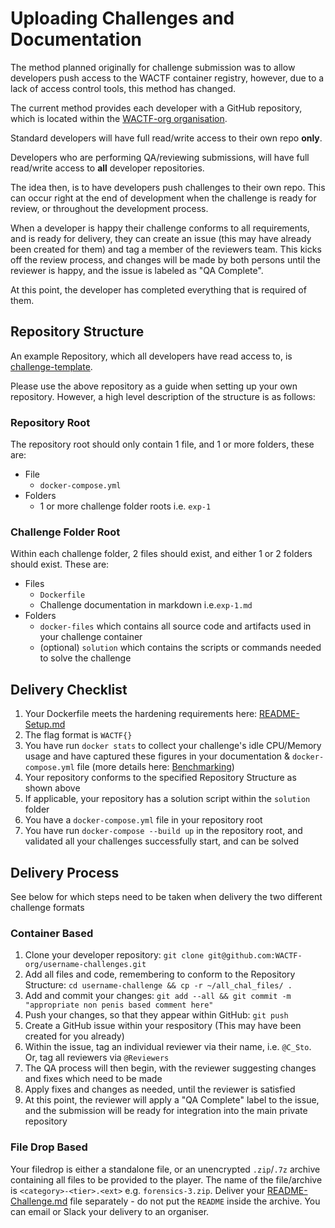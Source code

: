 # Uploading Challenges and Documentation

The method planned originally for challenge submission was to allow developers push access to the WACTF container registry, however, due to a lack of access control tools, this method has changed.

The current method provides each developer with a GitHub repository, which is located within the [WACTF-org organisation](https://github.com/WACTF-org).

Standard developers will have full read/write access to their own repo **only**.

Developers who are performing QA/reviewing submissions, will have full read/write access to **all** developer repositories.

The idea then, is to have developers push challenges to their own repo. This can occur right at the end of development when the challenge is ready for review, or throughout the development process.

When a developer is happy their challenge conforms to all requirements, and is ready for delivery, they can create an issue (this may have already been created for them) and tag a member of the reviewers team. This kicks off the review process, and changes will be made by both persons until the reviewer is happy, and the issue is labeled as "QA Complete".

At this point, the developer has completed everything that is required of them.

## Repository Structure

An example Repository, which all developers have read access to, is [challenge-template](https://github.com/WACTF-org/challenge-template).

Please use the above repository as a guide when setting up your own repository. However, a high level description of the structure is as follows:

### Repository Root

The repository root should only contain 1 file, and 1 or more folders, these are:

- File
  - `docker-compose.yml`
- Folders
  - 1 or more challenge folder roots i.e. `exp-1`

### Challenge Folder Root

Within each challenge folder, 2 files should exist, and either 1 or 2 folders should exist. These are:

- Files
  - `Dockerfile`
  - Challenge documentation in markdown i.e.`exp-1.md`
- Folders
  - `docker-files` which contains all source code and artifacts used in your challenge container
  - (optional) `solution` which contains the scripts or commands needed to solve the challenge

## Delivery Checklist

1. Your Dockerfile meets the hardening requirements here: [README-Setup.md](README-Setup.md)
2. The flag format is `WACTF{}`
3. You have run `docker stats` to collect your challenge's idle CPU/Memory usage and have captured these figures in your documentation & `docker-compose.yml` file (more details here: [Benchmarking](https://github.com/WACTF/WACTF-development/blob/master/README-Setup.md#benchmarking))
4. Your repository conforms to the specified Repository Structure as shown above
5. If applicable, your repository has a solution script within the `solution` folder
6. You have a `docker-compose.yml` file in your repository root
7. You have run `docker-compose --build up` in the repository root, and validated all your challenges successfully start, and can be solved

## Delivery Process

See below for which steps need to be taken when delivery the two different challenge formats

### Container Based

1. Clone your developer repository: `git clone git@github.com:WACTF-org/username-challenges.git`
2. Add all files and code, remembering to conform to the Repository Structure: `cd username-challenge && cp -r ~/all_chal_files/ .`
3. Add and commit your changes: `git add --all && git commit -m "appropriate non penis based comment here"`
4. Push your changes, so that they appear within GitHub: `git push`
5. Create a GitHub issue within your respository (This may have been created for you already)
6. Within the issue, tag an individual reviewer via their name, i.e. `@C_Sto`. Or, tag all reviewers via `@Reviewers`
7. The QA process will then begin, with the reviewer suggesting changes and fixes which need to be made
8. Apply fixes and changes as needed, until the reviewer is satisfied
9. At this point, the reviewer will apply a "QA Complete" label to the issue, and the submission will be ready for integration into the main private repository

### File Drop Based

Your filedrop is either a standalone file, or an unencrypted `.zip`/`.7z` archive containing all files to be provided to the player. The name of the file/archive is `<category>-<tier>.<ext>` e.g. `forensics-3.zip`. Deliver your [README-Challenge.md](README-Challenge.md) file separately - do not put the `README` inside the archive. You can email or Slack your delivery to an organiser.
